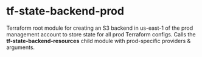 # tf-state-backend-prod

Terraform root module for creating an S3 backend in us-east-1 of the prod management account to store state for all prod Terraform configs. Calls the **tf-state-backend-resources** child module with prod-specific providers & arguments.
